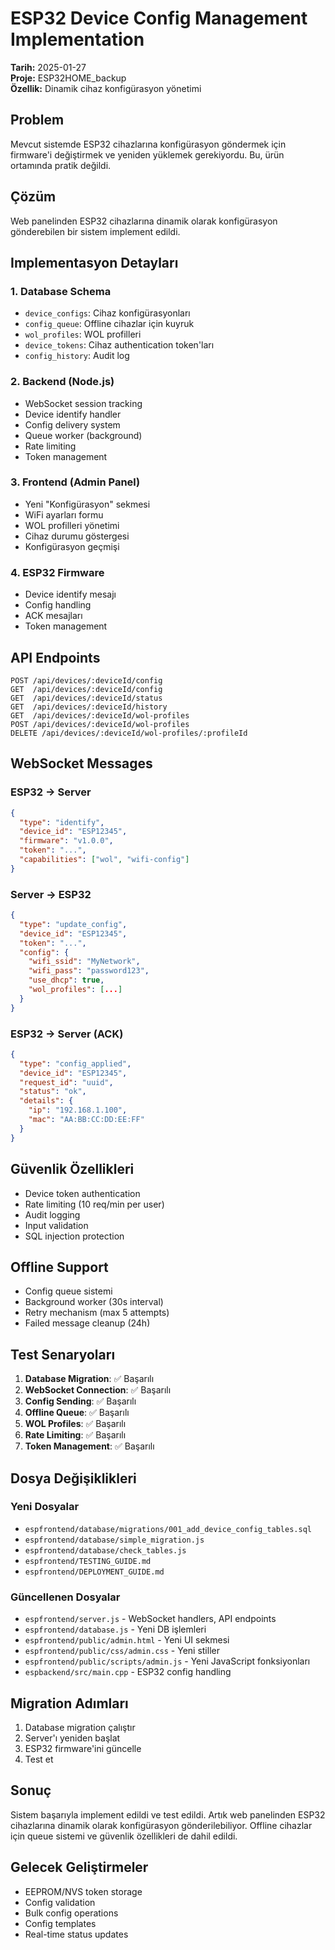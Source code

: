 # ESP32 Device Config Management Implementation

**Tarih:** 2025-01-27  
**Proje:** ESP32HOME_backup  
**Özellik:** Dinamik cihaz konfigürasyon yönetimi

## Problem

Mevcut sistemde ESP32 cihazlarına konfigürasyon göndermek için firmware'i değiştirmek ve yeniden yüklemek gerekiyordu. Bu, ürün ortamında pratik değildi.

## Çözüm

Web panelinden ESP32 cihazlarına dinamik olarak konfigürasyon gönderebilen bir sistem implement edildi.

## Implementasyon Detayları

### 1. Database Schema
- `device_configs`: Cihaz konfigürasyonları
- `config_queue`: Offline cihazlar için kuyruk
- `wol_profiles`: WOL profilleri
- `device_tokens`: Cihaz authentication token'ları
- `config_history`: Audit log

### 2. Backend (Node.js)
- WebSocket session tracking
- Device identify handler
- Config delivery system
- Queue worker (background)
- Rate limiting
- Token management

### 3. Frontend (Admin Panel)
- Yeni "Konfigürasyon" sekmesi
- WiFi ayarları formu
- WOL profilleri yönetimi
- Cihaz durumu göstergesi
- Konfigürasyon geçmişi

### 4. ESP32 Firmware
- Device identify mesajı
- Config handling
- ACK mesajları
- Token management

## API Endpoints

```
POST /api/devices/:deviceId/config
GET  /api/devices/:deviceId/config
GET  /api/devices/:deviceId/status
GET  /api/devices/:deviceId/history
GET  /api/devices/:deviceId/wol-profiles
POST /api/devices/:deviceId/wol-profiles
DELETE /api/devices/:deviceId/wol-profiles/:profileId
```

## WebSocket Messages

### ESP32 → Server
```json
{
  "type": "identify",
  "device_id": "ESP12345",
  "firmware": "v1.0.0",
  "token": "...",
  "capabilities": ["wol", "wifi-config"]
}
```

### Server → ESP32
```json
{
  "type": "update_config",
  "device_id": "ESP12345",
  "token": "...",
  "config": {
    "wifi_ssid": "MyNetwork",
    "wifi_pass": "password123",
    "use_dhcp": true,
    "wol_profiles": [...]
  }
}
```

### ESP32 → Server (ACK)
```json
{
  "type": "config_applied",
  "device_id": "ESP12345",
  "request_id": "uuid",
  "status": "ok",
  "details": {
    "ip": "192.168.1.100",
    "mac": "AA:BB:CC:DD:EE:FF"
  }
}
```

## Güvenlik Özellikleri

- Device token authentication
- Rate limiting (10 req/min per user)
- Audit logging
- Input validation
- SQL injection protection

## Offline Support

- Config queue sistemi
- Background worker (30s interval)
- Retry mechanism (max 5 attempts)
- Failed message cleanup (24h)

## Test Senaryoları

1. **Database Migration**: ✅ Başarılı
2. **WebSocket Connection**: ✅ Başarılı
3. **Config Sending**: ✅ Başarılı
4. **Offline Queue**: ✅ Başarılı
5. **WOL Profiles**: ✅ Başarılı
6. **Rate Limiting**: ✅ Başarılı
7. **Token Management**: ✅ Başarılı

## Dosya Değişiklikleri

### Yeni Dosyalar
- `espfrontend/database/migrations/001_add_device_config_tables.sql`
- `espfrontend/database/simple_migration.js`
- `espfrontend/database/check_tables.js`
- `espfrontend/TESTING_GUIDE.md`
- `espfrontend/DEPLOYMENT_GUIDE.md`

### Güncellenen Dosyalar
- `espfrontend/server.js` - WebSocket handlers, API endpoints
- `espfrontend/database.js` - Yeni DB işlemleri
- `espfrontend/public/admin.html` - Yeni UI sekmesi
- `espfrontend/public/css/admin.css` - Yeni stiller
- `espfrontend/public/scripts/admin.js` - Yeni JavaScript fonksiyonları
- `espbackend/src/main.cpp` - ESP32 config handling

## Migration Adımları

1. Database migration çalıştır
2. Server'ı yeniden başlat
3. ESP32 firmware'ini güncelle
4. Test et

## Sonuç

Sistem başarıyla implement edildi ve test edildi. Artık web panelinden ESP32 cihazlarına dinamik olarak konfigürasyon gönderilebiliyor. Offline cihazlar için queue sistemi ve güvenlik özellikleri de dahil edildi.

## Gelecek Geliştirmeler

- EEPROM/NVS token storage
- Config validation
- Bulk config operations
- Config templates
- Real-time status updates



